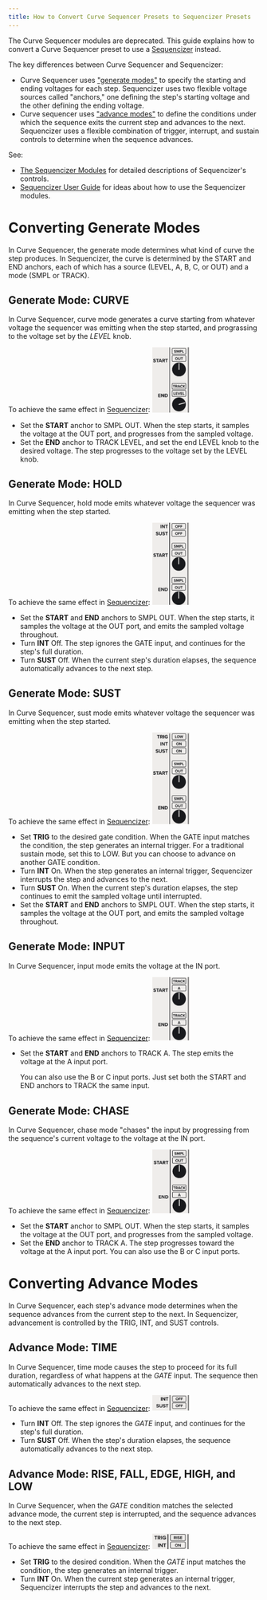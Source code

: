 ```yaml
---
title: How to Convert Curve Sequencer Presets to Sequencizer Presets
---
```


The Curve Sequencer modules are deprecated.
This guide explains how to convert a Curve Sequencer preset
to use a [Sequencizer](/modules/sequencizer) instead.

The key differences between Curve Sequencer and Sequencizer:
- Curve Sequencer uses ["generate modes"](#converting-generate-modes) to specify the starting and ending voltages for each step. Sequencizer uses two flexible voltage sources called "anchors," one defining the step's starting voltage and the other defining the ending voltage.
- Curve sequencer uses ["advance modes"](#converting-advance-modes) to define the conditions under which the sequence exits the current step and advances to the next. Sequencizer uses a flexible combination of trigger, interrupt, and sustain controls to determine when the sequence advances.

See:
- [The Sequencizer Modules](/modules/sequencizer/) for detailed descriptions of Sequencizer's controls.
- [Sequencizer User Guide](/modules/sequencizer/user-guide) for ideas about how to use the Sequencizer modules.

# Converting Generate Modes
In Curve Sequencer, the generate mode determines what kind of curve the step produces. In Sequencizer, the curve is determined by the START and END anchors, each of which has a source (LEVEL, A, B, C, or OUT) and a mode (SMPL or TRACK).

## Generate Mode: CURVE
In Curve Sequencer, curve mode generates a curve starting from whatever voltage the sequencer was emitting when the step started, and prograssing to the voltage set by the _LEVEL_ knob.

To achieve the same effect in [Sequencizer](/modules/sequencizer):
<img class="controls" style="width: 20mm;" src="curve-mode.png" alt="Curve Mode" />
- Set the **START** anchor to SMPL OUT. When the step starts, it samples the voltage at the OUT port, and progresses from the sampled voltage.
- Set the **END** anchor to TRACK LEVEL, and set the end LEVEL knob to the desired voltage. The step progresses to the voltage set by the LEVEL knob.

## Generate Mode: HOLD
In Curve Sequencer, hold mode emits whatever voltage the sequencer was emitting when the step started.

To achieve the same effect in [Sequencizer](/modules/sequencizer):
<img class="controls" style="width: 20mm;" src="hold-mode.png" alt="Hold Mode" />
- Set the **START** and **END** anchors to SMPL OUT. When the step starts, it samples the voltage at the OUT port, and emits the sampled voltage throughout.
- Turn **INT** Off. The step ignores the GATE input, and continues for the step's full duration.
- Turn **SUST** Off. When the current step's duration elapses, the sequence automatically advances to the next step.

## Generate Mode: SUST
In Curve Sequencer, sust mode emits whatever voltage the sequencer was emitting when the step started.

To achieve the same effect in [Sequencizer](/modules/sequencizer):
<img class="controls" style="width: 20mm;" src="sust-mode.png" alt="Sustain Mode" />
- Set **TRIG** to the desired gate condition. When the GATE input matches the condition, the step generates an internal trigger. For a traditional sustain mode, set this to LOW. But you can choose to advance on another GATE condition.
- Turn **INT** On. When the step generates an internal trigger, Sequencizer interrupts the step and advances to the next.
- Turn **SUST** On. When the current step's duration elapses, the step continues to emit the sampled voltage until interrupted.
- Set the **START** and **END** anchors to SMPL OUT. When the step starts, it samples the voltage at the OUT port, and emits the sampled voltage throughout.

## Generate Mode: INPUT
In Curve Sequencer, input mode emits the voltage at the IN port.

To achieve the same effect in [Sequencizer](/modules/sequencizer):
<img class="controls" style="width: 20mm;" src="input-mode.png" alt="Input Mode" />
- Set the **START** and **END** anchors to TRACK A. The step emits the voltage at the A input port.

  You can also use the B or C input ports. Just set both the START and END anchors to TRACK the same input.

## Generate Mode: CHASE
In Curve Sequencer, chase mode "chases" the input by progressing from the sequence's current voltage to the voltage at the IN port.

To achieve the same effect in [Sequencizer](/modules/sequencizer):
<img class="controls" style="width: 20mm;" src="chase-mode.png" alt="Chase Mode" />
- Set the **START** anchor to SMPL OUT. When the step starts, it samples the voltage at the OUT port, and progresses from the sampled voltage.
- Set the **END** anchor to TRACK A. The step progresses toward the voltage at the A input port. You can also use the B or C input ports.

# Converting Advance Modes
In Curve Sequencer, each step's advance mode determines when the sequence advances from the current step to the next. In Sequencizer, advancement is controlled by the TRIG, INT, and SUST controls.

## Advance Mode: TIME
In Curve Sequencer, time mode causes the step to proceed for its full duration, regardless of what happens at the _GATE_ input. The sequence then automatically advances to the next step.

To achieve the same effect in [Sequencizer](/modules/sequencizer):
<img class="controls" style="width: 20mm;" src="time-mode.png" alt="Time Mode" />
- Turn **INT** Off. The step ignores the _GATE_ input, and continues for the step's full duration.
- Turn **SUST** Off. When the step's duration elapses, the sequence automatically advances to the next step.

## Advance Mode: RISE, FALL, EDGE, HIGH, and LOW
In Curve Sequencer, when the _GATE_ condition matches the selected advance mode, the current step is interrupted, and the sequence advances to the next step.

To achieve the same effect in [Sequencizer](/modules/sequencizer):
<img class="controls" style="width: 20mm;" src="interrupt-mode.png" alt="Interrupt Mode" />
- Set **TRIG** to the desired condition. When the _GATE_ input matches the condition, the step generates an internal trigger.
- Turn **INT** On. When the current step generates an internal trigger, Sequencizer interrupts the step and advances to the next.
